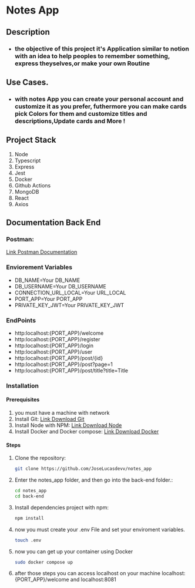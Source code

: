 # Notes App

## Description

- ### the objective of this project it's Application similar to notion with an idea to help peoples to remember something, express theyselves,or make your own Routine

## Use Cases.

- ### with notes App you can create your personal account and customize it as you prefer, futhermore you can make cards pick Colors for them and customize titles and descriptions,Update cards and More !

## Project Stack

1. Node
2. Typescript
3. Express
4. Jest
5. Docker
6. Github Actions
7. MongoDB
8. React
9. Axios

## Documentation Back End

### Postman:

[Link Postman Documentation ](https://documenter.getpostman.com/view/29716630/2sAXqv6MKz)

### Enviorement Variables

- DB_NAME=Your DB_NAME
- DB_USERNAME=Your DB_USERNAME
- CONNECTION_URL_LOCAL=Your URL_LOCAL
- PORT_APP=Your PORT_APP
- PRIVATE_KEY_JWT=Your PRIVATE_KEY_JWT

### EndPoints

- http:localhost:{PORT_APP}/welcome
- http:localhost:{PORT_APP}/register
- http:localhost:{PORT_APP}/login
- http:localhost:{PORT_APP}/user
- http:localhost:{PORT_APP}/post/{id}
- http:localhost:{PORT_APP}/post?page=1
- http:localhost:{PORT_APP}/post/title?title=Title

### Installation

#### Prerequisites

1. you must have a machine with network
2. Install Git:
   [Link Download Git](https://daringfireball.net/projects/markdown/)
3. Install Node with NPM:
   [Link Download Node](https://nodejs.org/pt)
4. Install Docker and Docker compose:
   [Link Download Docker](https://www.docker.com/)

#### Steps

1. Clone the repository:
   ```bash
   git clone https://github.com/JoseLucasdevv/notes_app
   ```
2. Enter the notes_app folder, and then go into the back-end folder.:

   ```bash
   cd notes_app
   cd back-end
   ```

3. Install dependencies project with npm:

   ```bash
   npm install
   ```

4. now you must create your .env File and set your enviroment variables.
   ```bash
   touch .env
   ```
5. now you can get up your container using Docker
   ```bash
   sudo docker compose up
   ```
6. after those steps you can access localhost on your machine localhost:{PORT_APP}/welcome and localhost:8081

